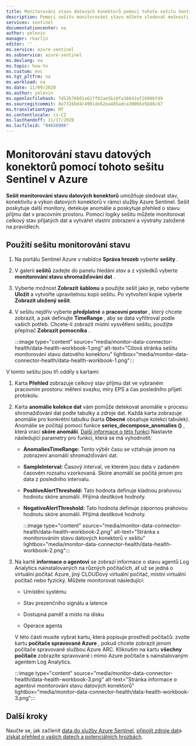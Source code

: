 ```yaml
---
title: Monitorování stavu datových konektorů pomocí tohoto sešitu Sentinel Azure | Microsoft Docs
description: Pomocí sešitu monitorování stavu můžete sledovat možnosti připojení a výkonu datových konektorů.
services: sentinel
documentationcenter: na
author: yelevin
manager: rkarlin
editor: ''
ms.service: azure-sentinel
ms.subservice: azure-sentinel
ms.devlang: na
ms.topic: how-to
ms.custom: mvc
ms.tgt_pltfrm: na
ms.workload: na
ms.date: 11/09/2020
ms.author: yelevin
ms.openlocfilehash: 7d52b76601a617f62ae5b10fa38841ef2608bf49
ms.sourcegitcommit: 8e7316bd4c4991de62ea485adca30065e5b86c67
ms.translationtype: MT
ms.contentlocale: cs-CZ
ms.lasthandoff: 11/17/2020
ms.locfileid: "94656986"
---
```

# <a name="monitor-the-health-of-your-data-connectors-with-this-azure-sentinel-workbook"></a>Monitorování stavu datových konektorů pomocí tohoto sešitu Sentinel v Azure

**Sešit monitorování stavu datových konektorů** umožňuje sledovat stav, konektivitu a výkon datových konektorů v rámci služby Azure Sentinel. Sešit poskytuje další monitory, detekuje anomálie a poskytuje přehled o stavu příjmu dat v pracovním prostoru. Pomocí logiky sešitu můžete monitorovat celkový stav přijatých dat a vytvářet vlastní zobrazení a výstrahy založené na pravidlech.

## <a name="use-the-health-monitoring-workbook"></a>Použití sešitu monitorování stavu

1. Na portálu Sentinel Azure v nabídce **Správa hrozeb** vyberte **sešity** .

1. V galerii **sešitů** zadejte do panelu hledání *stav* a z výsledků vyberte **monitorování stavu shromažďování dat** .

1. Vyberte možnost **Zobrazit šablonu** a použijte sešit jako je, nebo vyberte **Uložit** a vytvořte upravitelnou kopii sešitu. Po vytvoření kopie vyberte **Zobrazit uložený sešit**.

1. V sešitu nejdřív vyberte **předplatné** a **pracovní prostor** , který chcete zobrazit, a pak definujte **TimeRange** , aby se data vyfiltroval podle vašich potřeb. Chcete-li zobrazit místní vysvětlení sešitu, použijte přepínač **Zobrazit pomocníka** .

    :::image type="content" source="media/monitor-data-connector-health/data-health-workbook-1.png" alt-text="Cílová stránka sešitu monitorování stavu datového konektoru" lightbox="media/monitor-data-connector-health/data-health-workbook-1.png":::

V tomto sešitu jsou tři oddíly s kartami:

1. Karta **Přehled** zobrazuje celkový stav příjmu dat ve vybraném pracovním prostoru: měření svazku, míry EPS a čas posledního přijetí protokolu.

1. Karta **anomálie kolekce dat** vám pomůže detekovat anomálie v procesu shromažďování dat podle tabulky a zdroje dat. Každá karta zobrazuje anomálie pro konkrétní tabulku (karta **Obecné** obsahuje kolekci tabulek). Anomálie se počítají pomocí funkce **series_decompose_anomalies ()** , která vrací **skóre anomálií**. [Další informace o této funkci](/azure/data-explorer/kusto/query/series-decompose-anomaliesfunction?WT.mc_id=Portal-fx) Nastavte následující parametry pro funkci, která se má vyhodnotit:

    - **AnomaliesTimeRange:** Tento výběr času se vztahuje jenom na zobrazení anomálií shromažďování dat.
    - **SampleInterval:** Časový interval, ve kterém jsou data v zadaném časovém rozsahu vzorkovaná. Skóre anomálií se počítá jenom pro data z posledního intervalu.
    - **PositiveAlertThreshold:** Tato hodnota definuje kladnou prahovou hodnotu skóre anomálií. Přijímá desítkové hodnoty.
    - **NegativeAlertThreshold:** Tato hodnota definuje zápornou prahovou hodnotu skóre anomálií. Přijímá desítkové hodnoty.

        :::image type="content" source="media/monitor-data-connector-health/data-health-workbook-2.png" alt-text="Stránka s monitorováním stavu datových konektorů v sešitu" lightbox="media/monitor-data-connector-health/data-health-workbook-2.png":::

1. Na kartě **informace o agentovi** se zobrazí informace o stavu agentů Log Analytics nainstalovaných na různých počítačích, ať už se jedná o virtuální počítač Azure, jiný CLOUDový virtuální počítač, místní virtuální počítač nebo fyzický. Můžete monitorovat následující:

   - Umístění systému

   - Stav prezenčního signálu a latence

   - Dostupná paměť a místo na disku

   - Operace agenta

    V této části musíte vybrat kartu, která popisuje prostředí počítačů: zvolte kartu **počítače spravované Azure** , pokud chcete zobrazit jenom počítače spravované službou Azure ARC. Kliknutím na kartu **všechny počítače** zobrazíte spravované i mimo Azure počítače s nainstalovaným agentem Log Analytics.

    :::image type="content" source="media/monitor-data-connector-health/data-health-workbook-3.png" alt-text="Stránka informace o agentovi monitorování stavu datových konektorů" lightbox="media/monitor-data-connector-health/data-health-workbook-3.png":::

## <a name="next-steps"></a>Další kroky
Naučte se, jak začlenit [data do služby Azure Sentinel](quickstart-onboard.md), [připojit zdroje dat](connect-data-sources.md)a [získat přehled o vašich datech a potenciálních hrozbách](quickstart-get-visibility.md).